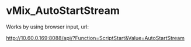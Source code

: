 # vMix_AutoStartStream

Works by using browser input, url:

http://10.60.0.169:8088/api/?Function=ScriptStart&Value=AutoStartStream
